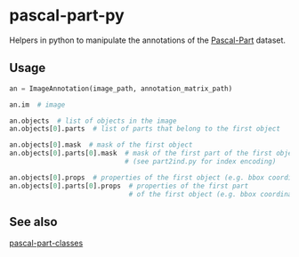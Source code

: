 # pascal-part-py

Helpers in python to manipulate the annotations of the [Pascal-Part](http://www.stat.ucla.edu/~xianjie.chen/pascal_part_dataset/pascal_part.html) dataset.

## Usage

```python
an = ImageAnnotation(image_path, annotation_matrix_path)

an.im  # image

an.objects  # list of objects in the image
an.objects[0].parts  # list of parts that belong to the first object

an.objects[0].mask  # mask of the first object
an.objects[0].parts[0].mask  # mask of the first part of the first object
                             # (see part2ind.py for index encoding)

an.objects[0].props  # properties of the first object (e.g. bbox coordinates, centroid...)
an.objects[0].parts[0].props  # properties of the first part
                              # of the first object (e.g. bbox coordinates, centroid...)
```

## See also

[pascal-part-classes](https://github.com/tsogkas/pascal-part-classes)
